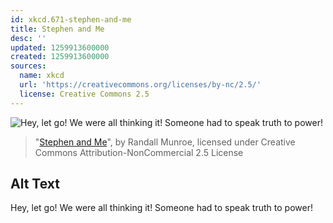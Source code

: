 ```yaml
---
id: xkcd.671-stephen-and-me
title: Stephen and Me
desc: ''
updated: 1259913600000
created: 1259913600000
sources:
  name: xkcd
  url: 'https://creativecommons.org/licenses/by-nc/2.5/'
  license: Creative Commons 2.5
---
```

![Hey, let go! We were all thinking it! Someone had to speak truth to power!](https://imgs.xkcd.com/comics/stephen_and_me.png)
> "[Stephen and Me](https://xkcd.com/671/)", by Randall Munroe, licensed under Creative Commons Attribution-NonCommercial 2.5 License

## Alt Text
Hey, let go! We were all thinking it! Someone had to speak truth to power!
